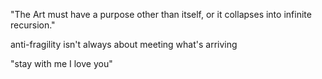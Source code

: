"The Art must have a purpose other than itself, or it collapses into infinite recursion."

anti-fragility isn't always about meeting what's arriving

"stay with me
    I love you"
